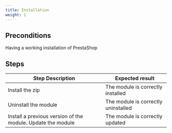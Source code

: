 ```yaml
---
title: Installation
weight: 1
---
```


## Preconditions

Having a working installation of PrestaShop
## Steps
| Step Description | Expected result |
| ----- | ----- |
| Install the zip | The module is correctly installed |
| Uninstall the module | The module is correctly uninstalled |
| Install a previous version of the module. Update the module | The module is correctly updated |
